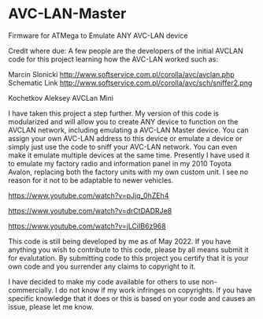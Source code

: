 # AVC-LAN-Master
Firmware for ATMega to Emulate ANY AVC-LAN device

Credit where due:
A few people are the developers of the initial AVCLAN code for this project learning how the AVC-LAN worked such as:

Marcin Slonicki    http://www.softservice.com.pl/corolla/avc/avclan.php
Schematic Link     http://www.softservice.com.pl/corolla/avc/sch/sniffer2.png

Kochetkov Aleksey  AVCLan Mini


I have taken this project a step further.  My version of this code is modularized and will allow you to create ANY device to function on the AVCLAN network, including emulating a AVC-LAN Master device.  You can assign your own AVC-LAN address to this device or emulate a device or simply just use the code to sniff your AVC-LAN network.  You can even make it emulate multiple devices at the same time.  Presently I have used it to emulate my factory radio and information panel in my 2010 Toyota Avalon, replacing both the factory units with my own custom unit.  I see no reason for it not to be adaptable to newer vehicles.

https://www.youtube.com/watch?v=pJjq_0hZEh4

https://www.youtube.com/watch?v=drCtDADRJe8

https://www.youtube.com/watch?v=jLCiIB6z968

This code is still being developed by me as of May 2022.  If you have anything you wish to contribute to this code, please by all means submit it for evalutation.  By submitting code to this project you certify that it is your own code and you surrender any claims to copyright to it.

I have decided to make my code available for others to use non-commercially.  I do not know if my work infringes on copyrights.  If you have specific knowledge that it does or this is based on your code and causes an issue, please let me know.
